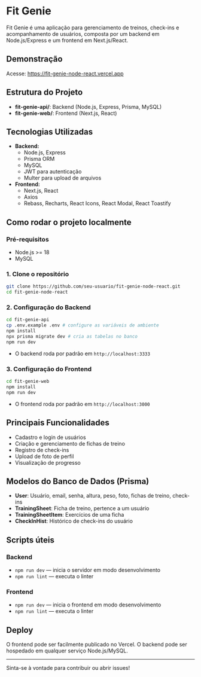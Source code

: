 # Fit Genie

Fit Genie é uma aplicação para gerenciamento de treinos, check-ins e acompanhamento de usuários, composta por um backend em Node.js/Express e um frontend em Next.js/React.

## Demonstração

Acesse: https://fit-genie-node-react.vercel.app

## Estrutura do Projeto

- **fit-genie-api/**: Backend (Node.js, Express, Prisma, MySQL)
- **fit-genie-web/**: Frontend (Next.js, React)

## Tecnologias Utilizadas

- **Backend:**
  - Node.js, Express
  - Prisma ORM
  - MySQL
  - JWT para autenticação
  - Multer para upload de arquivos
- **Frontend:**
  - Next.js, React
  - Axios
  - Rebass, Recharts, React Icons, React Modal, React Toastify

## Como rodar o projeto localmente

### Pré-requisitos
- Node.js >= 18
- MySQL

### 1. Clone o repositório
```bash
git clone https://github.com/seu-usuario/fit-genie-node-react.git
cd fit-genie-node-react
```

### 2. Configuração do Backend
```bash
cd fit-genie-api
cp .env.example .env # configure as variáveis de ambiente
npm install
npx prisma migrate dev # cria as tabelas no banco
npm run dev
```

- O backend roda por padrão em `http://localhost:3333`

### 3. Configuração do Frontend
```bash
cd fit-genie-web
npm install
npm run dev
```
- O frontend roda por padrão em `http://localhost:3000`

## Principais Funcionalidades

- Cadastro e login de usuários
- Criação e gerenciamento de fichas de treino
- Registro de check-ins
- Upload de foto de perfil
- Visualização de progresso

## Modelos do Banco de Dados (Prisma)
- **User**: Usuário, email, senha, altura, peso, foto, fichas de treino, check-ins
- **TrainingSheet**: Ficha de treino, pertence a um usuário
- **TrainingSheetItem**: Exercícios de uma ficha
- **CheckInHist**: Histórico de check-ins do usuário

## Scripts úteis

### Backend
- `npm run dev` — inicia o servidor em modo desenvolvimento
- `npm run lint` — executa o linter

### Frontend
- `npm run dev` — inicia o frontend em modo desenvolvimento
- `npm run lint` — executa o linter

## Deploy

O frontend pode ser facilmente publicado no Vercel. O backend pode ser hospedado em qualquer serviço Node.js/MySQL.

---

Sinta-se à vontade para contribuir ou abrir issues!
